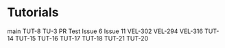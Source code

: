# Tutorials
main
TUT-8
TU-3
PR Test Issue 6
Issue 11
VEL-302
VEL-294
VEL-316
TUT-14
TUT-15
TUT-16
TUT-17
TUT-18
TUT-21
TUT-20
